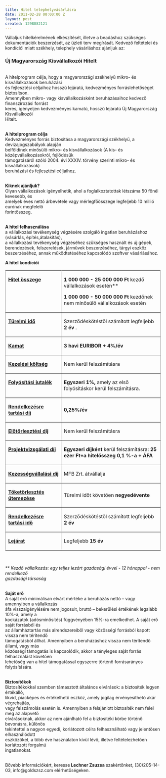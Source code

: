 ```yaml
---
title: Hitel telephelyvásárlásra
date: 2011-02-28 00:00:00 Z
layout: post
created: 1298882121
---
```


<p>Vállaljuk hitelkérelmének elkészítését, illetve a beadáshoz szükséges dokumentációk beszerzését, az üzleti terv megírását. Kedvező feltételei és kondíciói miatt székhely, telephely vásárláshoz ajánljuk az:</p><h3>Új Magyarország Kisvállalkozói Hitelt</h3><p><br>A hitelprogram célja, hogy a magyarországi székhelyű mikro- és kisvállalkozások beruházási<br>és fejlesztési céljaihoz hosszú lejáratú, kedvezményes forráslehetőséget biztosítson.<br>Amennyiben mikro- vagy kisvállalkozásként beruházásaihoz kedvező finanszírozási forrást<br>keres, igényeljen kedvezményes kamatú, hosszú lejáratú Új Magyarország Kisvállalkozói<br>Hitelt.</p><p><br><strong>A hitelprogram célja</strong><br>Kedvezményes forrás biztosítása a magyarországi székhelyű, a devizajogszabályok alapján<br>belföldinek minősülő mikro- és kisvállalkozások (A kis- és középvállalkozásokról, fejlődésük<br>támogatásáról szóló 2004. évi XXXIV. törvény szerinti mikro- és kisvállalkozások)<br>beruházási és fejlesztési céljaihoz.</p><p><br><strong>Kiknek ajánljuk?</strong><br>Olyan vállalkozások igényelhetik, ahol a foglalkoztatottak létszáma 50 főnél kevesebb, és<br>amelyek éves nettó árbevétele vagy mérlegfőösszege legfeljebb 10 millió eurónak megfelelő<br>forintösszeg.</p><p><br><strong>A hitel felhasználása</strong><br>a vállalkozási tevékenység végzésére szolgáló ingatlan beruházáshoz (vásárlás, építés,átalakítás),<br>a vállalkozási tevékenység végzéséhez szükséges használt és új gépek, berendezések, felszerelések, járművek beszerzéséhez, tárgyi eszköz beszerzéséhez, annak működtetéséhez kapcsolódó szoftver vásárlásához.</p><p><strong>A hitel kondíciói</strong></p><table width="619" border="1" bordercolor="#c0c0c0" cellpadding="4" cellspacing="3"><col width="178"> <col width="413"> <tbody><tr><td valign="TOP" width="178"><p><span style="text-decoration: underline;"><strong>Hitel összege </strong></span></p></td> <td width="413"><p style="margin-bottom: 0in;"><strong>1 000 000 - 25 				000 000 Ft </strong>kezdő vállalkozások esetén**</p> <p><strong>1 000 000 - 50 000 000 Ft</strong> kezdőnek nem mínősülő vállalkozások esetén</p></td></tr> <tr><td valign="TOP" width="178"><p><span style="text-decoration: underline;"><strong>Türelmi idő </strong></span></p></td> <td width="413"><p>Szerződéskötéstől számított legfeljebb <strong>2 				év </strong>.</p></td></tr> <tr><td valign="TOP" width="178"><p><span style="text-decoration: underline;"><strong>Kamat </strong></span></p></td> <td width="413"><p><strong>3 havi EURIBOR + 4%/év </strong></p></td></tr> <tr><td valign="TOP" width="178"><p><span style="text-decoration: underline;"><strong>Kezelési költség </strong></span></p></td> <td width="413"><p>Nem kerül felszámításra</p></td></tr> <tr><td valign="TOP" width="178"><p><span style="text-decoration: underline;"><strong>Folyósítási jutalék </strong></span></p></td> <td width="413"><p><strong>Egyszeri 1%, </strong>amely az első 				folyósításkor kerül felszámításra.</p></td></tr> <tr><td valign="TOP" width="178"><p><span style="text-decoration: underline;"><strong>Rendelkezésre tartási díj </strong></span></p></td> <td width="413"><p><strong>0,25%/év </strong></p></td></tr> <tr><td valign="TOP" width="178"><p><span style="text-decoration: underline;"><strong>Előtörlesztési díj </strong></span></p></td> <td width="413"><p>Nem kerül felszámításra</p></td></tr> <tr><td valign="TOP" width="178"><p><span style="text-decoration: underline;"><strong>Projektvizsgálati díj </strong></span></p></td> <td width="413"><p><strong>Egyszeri díjként </strong>kerül 				felszámításra: <strong>25 ezer Ft+a hitelösszeg 0,1 %-a + ÁFA </strong></p></td></tr> <tr><td valign="TOP" width="178"><p><span style="text-decoration: underline;"><strong>Kezességvállalási</strong><strong> díj </strong></span></p></td> <td width="413"><p>MFB Zrt. átvállalja</p></td></tr> <tr><td valign="TOP" width="178"><p><span style="text-decoration: underline;"><strong>Tőketörlesztés ütemezése </strong></span></p></td> <td width="413"><p>Türelmi időt követően <strong>negyedévente </strong></p></td></tr> <tr><td valign="TOP" width="178"><p><span style="text-decoration: underline;"><strong>Rendelkezésre tartási idő </strong></span></p></td> <td width="413"><p>Szerződéskötéstől számított legfeljebb <strong>2 				év </strong></p></td></tr> <tr><td valign="TOP" width="178"><p><span style="text-decoration: underline;"><strong>Lejárat </strong></span></p></td> <td width="413"><p>Legfeljebb <strong>15 év </strong></p></td></tr></tbody></table><p>&nbsp;</p><p><em>** Kezdő vállalkozás: egy teljes lezárt gazdasági évvel - 12 hónappal - nem rendelkező</em><br><em>gazdasági társaság</em></p><p><br><strong>Saját erő</strong><br>A saját erő minimálisan elvárt mértéke a beruházás nettó – vagy amennyiben a vállalkozás<br>áfa visszaigénylésére nem jogosult, bruttó – bekerülési értékének legalább 10%-a, amely a<br>kockázatok (adósminősítés) függvényében 15%-ra emelkedhet. A saját erő saját forrásból és<br>az államháztartás más alrendszereiből vagy közösségi forrásból kapott vissza nem térítendő<br>támogatásból állhat. Amennyiben a beruházáshoz vissza nem térítendő állami, vagy más<br>közösségi támogatás is kapcsolódik, akkor a tényleges saját forrás felhasználást követően<br>lehetőség van a hitel támogatással egyszerre történő forrásarányos folyósítására.</p><p><br><strong>Biztosítékok</strong><br>Biztosítékokkal szemben támasztott általános elvárások: a biztosíték legyen értékálló,<br>likvid, piacképes és értékelhető eszköz, amely jogilag érvényesíthető akár végrehajtás,<br>vagy felszámolás esetén is. Amennyiben a felajánlott biztosíték nem felel meg az alapvető<br>elvárásoknak, akkor az nem ajánlható fel a biztosítéki körbe történő bevonásra, különös<br>tekintettel a nagyon egyedi, korlátozott célra felhasználható vagy jelentősen elhasználódott<br>eszközöket, a több éve használaton kívül lévő, illetve feltételezhetően korlátozott forgalmú<br>ingatlanokat.</p><p><br>Bővebb információkért, keresse<strong> Lechner Zsuzsa</strong> szakértőnket, (30)205-14-03, info@goldszsz.com elérhetőségeken.</p>
